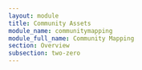 ```yaml
---
layout: module
title: Community Assets
module_name: communitymapping
module_full_name: Community Mapping
section: Overview
subsection: two-zero
---
```

